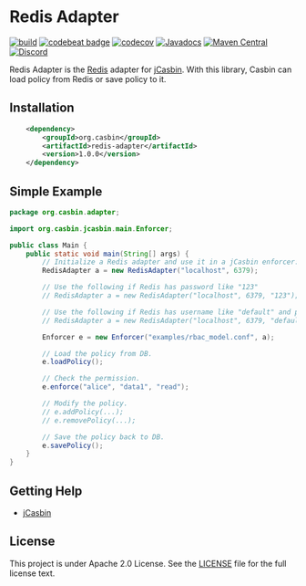 # Redis Adapter 

[![build](https://github.com/jcasbin/redis-adapter/actions/workflows/maven-ci.yml/badge.svg)](https://github.com/jcasbin/redis-adapter/actions)
[![codebeat badge](https://codebeat.co/badges/560a67fc-53b6-4a10-8e1b-989f3bb4e5cb)](https://codebeat.co/projects/github-com-jcasbin-redis-adapter-master)
[![codecov](https://codecov.io/gh/jcasbin/redis-adapter/branch/master/graph/badge.svg?token=5wzDaTC9UV)](https://codecov.io/gh/jcasbin/redis-adapter)
[![Javadocs](https://www.javadoc.io/badge/org.casbin/redis-adapter.svg)](https://www.javadoc.io/doc/org.casbin/redis-adapter)
[![Maven Central](https://img.shields.io/maven-central/v/org.casbin/redis-adapter.svg)](https://mvnrepository.com/artifact/org.casbin/redis-adapter/latest)
[![Discord](https://img.shields.io/discord/1022748306096537660?logo=discord&label=discord&color=5865F2)](https://discord.gg/S5UjpzGZjN)

Redis Adapter is the [Redis](https://redis.io/) adapter for [jCasbin](https://github.com/casbin/jcasbin). With this library, Casbin can load policy from Redis or save policy to it.

## Installation

```xml
    <dependency>
        <groupId>org.casbin</groupId>
        <artifactId>redis-adapter</artifactId>
        <version>1.0.0</version>
    </dependency>
```

## Simple Example

```java
package org.casbin.adapter;

import org.casbin.jcasbin.main.Enforcer;

public class Main {
    public static void main(String[] args) {
        // Initialize a Redis adapter and use it in a jCasbin enforcer:
        RedisAdapter a = new RedisAdapter("localhost", 6379);

        // Use the following if Redis has password like "123"
        // RedisAdapter a = new RedisAdapter("localhost", 6379, "123");

        // Use the following if Redis has username like "default" and password like "123"
        // RedisAdapter a = new RedisAdapter("localhost", 6379, "default", "123");

        Enforcer e = new Enforcer("examples/rbac_model.conf", a);

        // Load the policy from DB.
        e.loadPolicy();

        // Check the permission.
        e.enforce("alice", "data1", "read");

        // Modify the policy.
        // e.addPolicy(...);
        // e.removePolicy(...);

        // Save the policy back to DB.
        e.savePolicy();
    }
}
```

## Getting Help

- [jCasbin](https://github.com/casbin/jcasbin)

## License

This project is under Apache 2.0 License. See the [LICENSE](LICENSE) file for the full license text.
